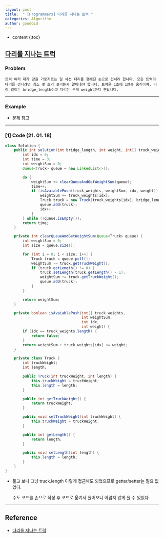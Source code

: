 ```yaml
---
layout: post
title:  " [Programmers] 다리를 지나는 트럭 "
categories: Algorithm
author: goodGid
---
```

* content
{:toc}

## [다리를 지나는 트럭](https://programmers.co.kr/learn/courses/30/lessons/42583)

### Problem

```
트럭 여러 대가 강을 가로지르는 일 차선 다리를 정해진 순으로 건너려 합니다. 모든 트럭이 다리를 건너려면 최소 몇 초가 걸리는지 알아내야 합니다. 트럭은 1초에 1만큼 움직이며, 다리 길이는 bridge_length이고 다리는 무게 weight까지 견딥니다.
```





---

### Example

* [문제](https://programmers.co.kr/learn/courses/30/lessons/42583) 참고

---

### [1] Code (21. 01. 18)

``` java
class Solution {
    public int solution(int bridge_length, int weight, int[] truck_weights) {
        int idx = 0;
        int time = 0;
        int weightSum = 0;
        Queue<Truck> queue = new LinkedList<>();

        do {
            weightSum += clearQueueAndGetWeightSum(queue);
            time++;
            if (isAvaiablePush(truck_weights, weightSum, idx, weight)) {
                weightSum += truck_weights[idx];
                Truck truck = new Truck(truck_weights[idx], bridge_length - 1);
                queue.add(truck);
                idx++;
            }
        } while (!queue.isEmpty());
        return time;
    }

    private int clearQueueAndGetWeightSum(Queue<Truck> queue) {
        int weightSum = 0;
        int size = queue.size();

        for (int i = 0; i < size; i++) {
            Truck truck = queue.poll();
            weightSum -= truck.getTruckWeight();
            if (truck.getLength() != 0) {
                truck.setLength(truck.getLength() - 1);
                weightSum += truck.getTruckWeight();
                queue.add(truck);
            }
        }

        return weightSum;
    }

    private boolean isAvaiablePush(int[] truck_weights,
                                   int weightSum,
                                   int idx,
                                   int weight) {
        if (idx == truck_weights.length) {
            return false;
        }
        return weightSum + truck_weights[idx] <= weight;
    }

    private class Truck {
        int truckWeight;
        int length;

        public Truck(int truckWeight, int length) {
            this.truckWeight = truckWeight;
            this.length = length;
        }

        public int getTruckWeight() {
            return truckWeight;
        }

        public void setTruckWeight(int truckWeight) {
            this.truckWeight = truckWeight;
        }

        public int getLength() {
            return length;
        }

        public void setLength(int length) {
            this.length = length;
        }
    }
}
```

* 풀고 보니 그냥 truck.length 이렇게 접근해도 되었으므로 getter/setter는 필요 없었다.

  수도 코드를 손으로 작성 후 코드로 옮겨서 풀어보니 어렵지 않게 풀 수 있었다.


---

## Reference

* [다리를 지나는 트럭](https://programmers.co.kr/learn/courses/30/lessons/42583)